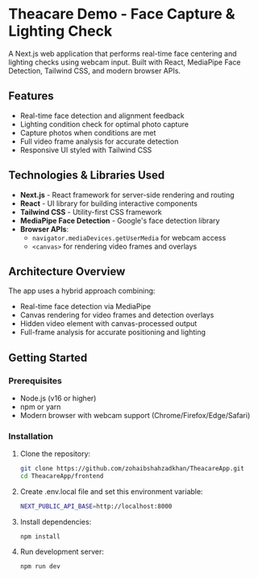 # Theacare Demo - Face Capture & Lighting Check

A Next.js web application that performs real-time face centering and lighting checks using webcam input. Built with React, MediaPipe Face Detection, Tailwind CSS, and modern browser APIs.


## Features

- Real-time face detection and alignment feedback
- Lighting condition check for optimal photo capture
- Capture photos when conditions are met
- Full video frame analysis for accurate detection
- Responsive UI styled with Tailwind CSS

## Technologies & Libraries Used

- **Next.js** - React framework for server-side rendering and routing
- **React** - UI library for building interactive components
- **Tailwind CSS** - Utility-first CSS framework
- **MediaPipe Face Detection** - Google's face detection library
- **Browser APIs**:
  - `navigator.mediaDevices.getUserMedia` for webcam access
  - `<canvas>` for rendering video frames and overlays

## Architecture Overview

The app uses a hybrid approach combining:

- Real-time face detection via MediaPipe
- Canvas rendering for video frames and detection overlays
- Hidden video element with canvas-processed output
- Full-frame analysis for accurate positioning and lighting

## Getting Started

### Prerequisites

- Node.js (v16 or higher)
- npm or yarn
- Modern browser with webcam support (Chrome/Firefox/Edge/Safari)

### Installation

1. Clone the repository:
   ```bash
   git clone https://github.com/zohaibshahzadkhan/TheacareApp.git
   cd TheacareApp/frontend
   ```
2. Create .env.local file and set this environment variable:
    ```bash 
    NEXT_PUBLIC_API_BASE=http://localhost:8000
    ```
3. Install dependencies:
    ```
    npm install
    ```

4. Run development server:
   
   ```
   npm run dev
  